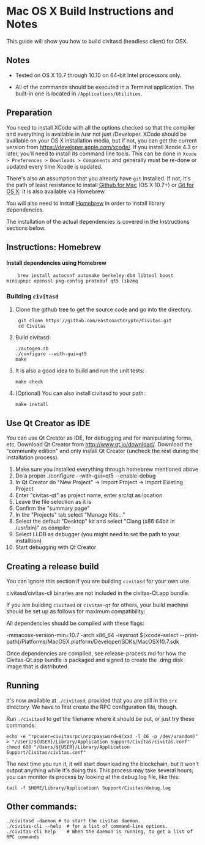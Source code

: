 Mac OS X Build Instructions and Notes
====================================
This guide will show you how to build civitasd (headless client) for OSX.

Notes
-----

* Tested on OS X 10.7 through 10.10 on 64-bit Intel processors only.

* All of the commands should be executed in a Terminal application. The
built-in one is located in `/Applications/Utilities`.

Preparation
-----------

You need to install XCode with all the options checked so that the compiler
and everything is available in /usr not just /Developer. XCode should be
available on your OS X installation media, but if not, you can get the
current version from https://developer.apple.com/xcode/. If you install
Xcode 4.3 or later, you'll need to install its command line tools. This can
be done in `Xcode > Preferences > Downloads > Components` and generally must
be re-done or updated every time Xcode is updated.

There's also an assumption that you already have `git` installed. If
not, it's the path of least resistance to install [Github for Mac](https://mac.github.com/)
(OS X 10.7+) or
[Git for OS X](https://code.google.com/p/git-osx-installer/). It is also
available via Homebrew.

You will also need to install [Homebrew](http://brew.sh) in order to install library
dependencies.

The installation of the actual dependencies is covered in the Instructions
sections below.

Instructions: Homebrew
----------------------

#### Install dependencies using Homebrew

        brew install autoconf automake berkeley-db4 libtool boost miniupnpc openssl pkg-config protobuf qt5 libzmq

### Building `civitasd`

1. Clone the github tree to get the source code and go into the directory.

        git clone https://github.com/eastcoastcrypto/Civitas.git
        cd Civitas

2.  Build civitasd:

        ./autogen.sh
        ./configure --with-gui=qt5
        make

3.  It is also a good idea to build and run the unit tests:

        make check

4.  (Optional) You can also install civitasd to your path:

        make install

Use Qt Creator as IDE
------------------------
You can use Qt Creator as IDE, for debugging and for manipulating forms, etc.
Download Qt Creator from http://www.qt.io/download/. Download the "community edition" and only install Qt Creator (uncheck the rest during the installation process).

1. Make sure you installed everything through homebrew mentioned above
2. Do a proper ./configure --with-gui=qt5 --enable-debug
3. In Qt Creator do "New Project" -> Import Project -> Import Existing Project
4. Enter "civitas-qt" as project name, enter src/qt as location
5. Leave the file selection as it is
6. Confirm the "summary page"
7. In the "Projects" tab select "Manage Kits..."
8. Select the default "Desktop" kit and select "Clang (x86 64bit in /usr/bin)" as compiler
9. Select LLDB as debugger (you might need to set the path to your installtion)
10. Start debugging with Qt Creator

Creating a release build
------------------------
You can ignore this section if you are building `civitasd` for your own use.

civitasd/civitas-cli binaries are not included in the civitas-Qt.app bundle.

If you are building `civitasd` or `civitas-qt` for others, your build machine should be set up
as follows for maximum compatibility:

All dependencies should be compiled with these flags:

 -mmacosx-version-min=10.7
 -arch x86_64
 -isysroot $(xcode-select --print-path)/Platforms/MacOSX.platform/Developer/SDKs/MacOSX10.7.sdk

Once dependencies are compiled, see release-process.md for how the Civitas-Qt.app
bundle is packaged and signed to create the .dmg disk image that is distributed.

Running
-------

It's now available at `./civitasd`, provided that you are still in the `src`
directory. We have to first create the RPC configuration file, though.

Run `./civitasd` to get the filename where it should be put, or just try these
commands:

    echo -e "rpcuser=civitasrpc\nrpcpassword=$(xxd -l 16 -p /dev/urandom)" > "/Users/${USER}/Library/Application Support/Civitas/civitas.conf"
    chmod 600 "/Users/${USER}/Library/Application Support/Civitas/civitas.conf"

The next time you run it, it will start downloading the blockchain, but it won't
output anything while it's doing this. This process may take several hours;
you can monitor its process by looking at the debug.log file, like this:

    tail -f $HOME/Library/Application\ Support/Civitas/debug.log

Other commands:
-------

    ./civitasd -daemon # to start the civitas daemon.
    ./civitas-cli --help  # for a list of command-line options.
    ./civitas-cli help    # When the daemon is running, to get a list of RPC commands
